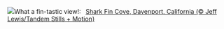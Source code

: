![](https://www.bing.com/th?id=OHR.SharkFinCove_EN-US1070740515_UHD.jpg&w=1000)What a fin-tastic view!:&nbsp;&ensp;[Shark Fin Cove, Davenport, California (© Jeff Lewis/Tandem Stills + Motion)](https://www.bing.com/th?id=OHR.SharkFinCove_EN-US1070740515_UHD.jpg)
<br><br/>
